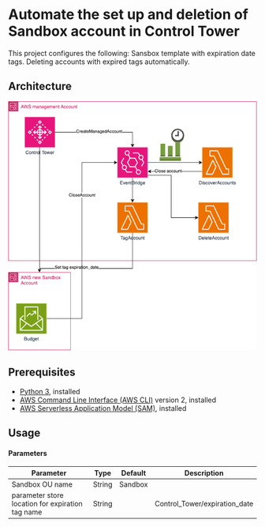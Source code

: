 # Automate the set up and deletion of Sandbox account in Control Tower

This project configures the following: Sansbox template with expiration date tags. Deleting accounts with expired tags automatically.

## Architecture

![architecture](doc/architecture.png)


## Prerequisites

- [Python 3](https://www.python.org/downloads/), installed
- [AWS Command Line Interface (AWS CLI)](https://docs.aws.amazon.com/cli/latest/userguide/install-cliv2.html) version 2, installed
- [AWS Serverless Application Model (SAM)](https://docs.aws.amazon.com/serverless-application-model/latest/developerguide/serverless-getting-started.html), installed

## Usage

#### Parameters
| Parameter                |  Type  |         Default          | Description                                                                                                                                     |
| ------------------------ | :----: | :----------------------: | ----------------------------------------------------------------------------------------------------------------------------------------------- |
| Sandbox OU name                  | String |        Sandbox      |                                                                         |
| parameter store location for expiration tag name        | String |  |Control_Tower/expiration_date                                                                                                          |


